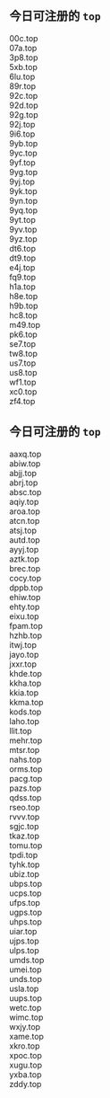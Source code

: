 
## 今日可注册的 `top`
>
00c.top   
07a.top   
3p8.top   
5xb.top   
6lu.top   
89r.top   
92c.top   
92d.top   
92g.top   
92j.top   
9i6.top   
9yb.top   
9yc.top   
9yf.top   
9yg.top   
9yj.top   
9yk.top   
9yn.top   
9yq.top   
9yt.top   
9yv.top   
9yz.top   
dt6.top   
dt9.top   
e4j.top   
fq9.top   
h1a.top   
h8e.top   
h9b.top   
hc8.top   
m49.top   
pk6.top   
se7.top   
tw8.top   
us7.top   
us8.top   
wf1.top   
xc0.top   
zf4.top   


## 今日可注册的 `top`
>
aaxq.top   
abiw.top   
abjj.top   
abrj.top   
absc.top   
aqiy.top   
aroa.top   
atcn.top   
atsj.top   
autd.top   
ayyj.top   
aztk.top   
brec.top   
cocy.top   
dppb.top   
ehiw.top   
ehty.top   
eixu.top   
fpam.top   
hzhb.top   
itwj.top   
jayo.top   
jxxr.top   
khde.top   
kkha.top   
kkia.top   
kkma.top   
kods.top   
laho.top   
llit.top   
mehr.top   
mtsr.top   
nahs.top   
orms.top   
pacg.top   
pazs.top   
qdss.top   
rseo.top   
rvvv.top   
sgjc.top   
tkaz.top   
tomu.top   
tpdi.top   
tyhk.top   
ubiz.top   
ubps.top   
ucps.top   
ufps.top   
ugps.top   
uhps.top   
uiar.top   
ujps.top   
ulps.top   
umds.top   
umei.top   
unds.top   
usla.top   
uups.top   
wetc.top   
wimc.top   
wxjy.top   
xame.top   
xkro.top   
xpoc.top   
xugu.top   
yxba.top   
zddy.top   

